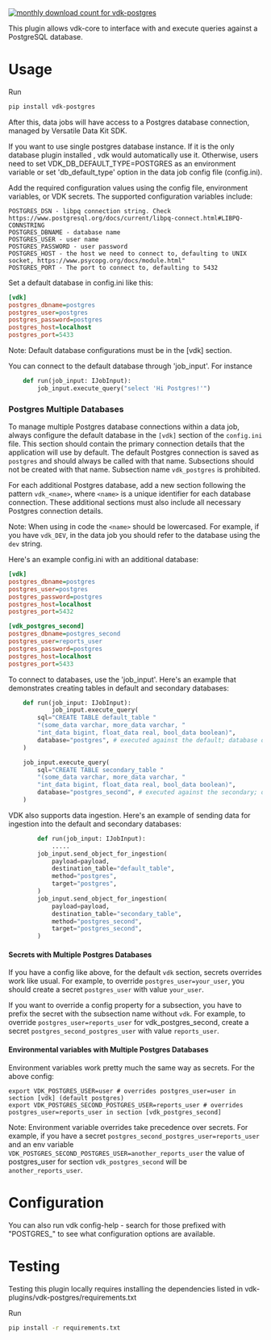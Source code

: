 <a href="https://pypistats.org/packages/vdk-postgres" alt="Monthly Downloads">
        <img src="https://img.shields.io/pypi/dm/vdk-postgres.svg" alt="monthly download count for vdk-postgres"></a>

This plugin allows vdk-core to interface with and execute queries against a PostgreSQL database.

# Usage

Run
```bash
pip install vdk-postgres
```

After this, data jobs will have access to a Postgres database connection, managed by Versatile Data Kit SDK.

If you want to use single postgres database instance.
If it is the only database plugin installed , vdk would automatically use it.
Otherwise, users need to set VDK_DB_DEFAULT_TYPE=POSTGRES as an environment variable or set 'db_default_type' option in the data job config file (config.ini).

Add the required configuration values using the config file, environment variables, or VDK secrets.
The supported configuration variables include:
```text
POSTGRES_DSN - libpq connection string. Check https://www.postgresql.org/docs/current/libpq-connect.html#LIBPQ-CONNSTRING
POSTGRES_DBNAME - database name
POSTGRES_USER - user name
POSTGRES_PASSWORD - user password
POSTGRES_HOST - the host we need to connect to, defaulting to UNIX socket, https://www.psycopg.org/docs/module.html"
POSTGRES_PORT - The port to connect to, defaulting to 5432
```
Set a default database in config.ini like this:
```ini
[vdk]
postgres_dbname=postgres
postgres_user=postgres
postgres_password=postgres
postgres_host=localhost
postgres_port=5433

```
Note: Default database configurations must be in the [vdk] section.

You can connect to the default database through 'job_input'. For instance

```python
    def run(job_input: IJobInput):
        job_input.execute_query("select 'Hi Postgres!'")
```

### Postgres Multiple Databases

To manage multiple Postgres database connections within a data job,
always configure the default database in the `[vdk]` section of the `config.ini` file.
This section should contain the primary connection details that the application will use by default.
The default Postgres connection is saved as `postgres` and should always be called with that name.
Subsections should not be created with that name. Subsection name `vdk_postgres` is prohibited.


For each additional Postgres database,
add a new section following the pattern `vdk_<name>`, where `<name>` is a unique identifier for each database connection.
These additional sections must also include all necessary Postgres connection details.

Note: When using in code the `<name>` should be lowercased.
For example, if you have `vdk_DEV`, in the data job you should refer to the database using the `dev` string.


Here's an example config.ini with an additional database:

```ini
[vdk]
postgres_dbname=postgres
postgres_user=postgres
postgres_password=postgres
postgres_host=localhost
postgres_port=5432

[vdk_postgres_second]
postgres_dbname=postgres_second
postgres_user=reports_user
postgres_password=postgres
postgres_host=localhost
postgres_port=5433

```

To connect to databases, use the 'job_input'.
Here's an example that demonstrates creating tables in default and secondary databases:

```python
    def run(job_input: IJobInput):
            job_input.execute_query(
        sql="CREATE TABLE default_table "
        "(some_data varchar, more_data varchar, "
        "int_data bigint, float_data real, bool_data boolean)",
        database="postgres", # executed against the default; database option can be omitted
    )

    job_input.execute_query(
        sql="CREATE TABLE secondary_table "
        "(some_data varchar, more_data varchar, "
        "int_data bigint, float_data real, bool_data boolean)",
        database="postgres_second", # executed against the secondary; database option is mandatory if omitted it will be executed against the default
    )
```

VDK also supports data ingestion.
Here's an example of sending data for ingestion into the default and secondary databases:
```python
        def run(job_input: IJobInput):
            .....
        job_input.send_object_for_ingestion(
            payload=payload,
            destination_table="default_table",
            method="postgres",
            target="postgres",
        )
        job_input.send_object_for_ingestion(
            payload=payload,
            destination_table="secondary_table",
            method="postgres_second",
            target="postgres_second",
        )
```


#### Secrets with Multiple Postgres Databases

If you have a config like above, for the default `vdk` section, secrets overrides work like usual.
For example, to override `postgres_user=your_user`, you should create a secret `postgres_user` with value `your_user`.

If you want to override a config property for a subsection, you have to prefix the secret
with the subsection name without `vdk`.
For example, to override `postgres_user=reports_user` for vdk_postgres_second,
create a secret `postgres_second_postgres_user` with value `reports_user`.

#### Environmental variables with Multiple Postgres Databases

Environment variables work pretty much the same way as secrets. For the above config:
```shell
export VDK_POSTGRES_USER=user # overrides postgres_user=user in section [vdk] (default postgres)
export VDK_POSTGRES_SECOND_POSTGRES_USER=reports_user # overrides postgres_user=reports_user in section [vdk_postgres_second]
```

Note: Environment variable overrides take precedence over secrets.
For example, if you have a secret `postgres_second_postgres_user=reports_user`
and an env variable `VDK_POSTGRES_SECOND_POSTGRES_USER=another_reports_user` the value of
postgres_user for section `vdk_postgres_second` will be `another_reports_user`.

# Configuration

You can also run vdk config-help - search for those prefixed with "POSTGRES_" to see what configuration options are available.

# Testing

Testing this plugin locally requires installing the dependencies listed in vdk-plugins/vdk-postgres/requirements.txt

Run
```bash
pip install -r requirements.txt
```
